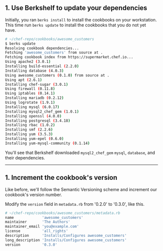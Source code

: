 ## 1. Use Berkshelf to update your dependencies

Initially, you ran `berks install` to install the cookbooks on your workstation. This time run `berks update` to install the cookbooks that you do not yet have.

```bash
# ~/chef-repo/cookbooks/awesome_customers
$ berks update
Resolving cookbook dependencies...
Fetching 'awesome_customers' from source at .
Fetching cookbook index from https://supermarket.chef.io...
Using apache2 (3.0.1)
Installing build-essential (2.2.0)
Installing database (4.0.3)
Using awesome_customers (0.1.0) from source at .
Using apt (2.6.1)
Installing chef-sugar (3.0.1)
Using firewall (0.11.8)
Using iptables (0.14.1)
Installing mariadb (0.2.12)
Using logrotate (1.9.1)
Installing mysql (6.0.17)
Installing mysql2_chef_gem (1.0.1)
Installing openssl (4.0.0)
Installing postgresql (3.4.18)
Installing rbac (1.0.2)
Installing smf (2.2.6)
Installing yum (3.5.3)
Installing yum-epel (0.6.0)
Installing yum-mysql-community (0.1.14)
```

You'll see that Berkshelf downloaded `mysql2_chef_gem` `mysql`, `database`, and their dependencies.


-----

## 1. Increment the cookbook's version

Like before, we'll follow the Semantic Versioning scheme and increment our cookbook's version number.

Modify the `version` field in <code class="file-path">metadata.rb</code> from '0.2.0' to '0.3.0', like this.

```bash
# ~/chef-repo/cookbooks/awesome_customers/metadata.rb
name             'awesome_customers'
maintainer       'The Authors'
maintainer_email 'you@example.com'
license          'all_rights'
description      'Installs/Configures awesome_customers'
long_description 'Installs/Configures awesome_customers'
version          '0.3.0'
```
